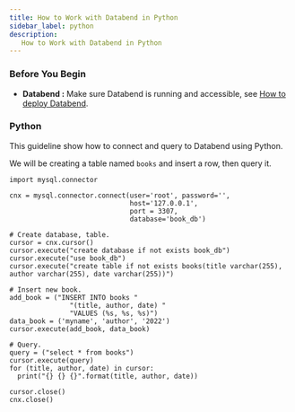 ```yaml
---
title: How to Work with Databend in Python
sidebar_label: python
description:
   How to Work with Databend in Python
---
```


### Before You Begin

* **Databend :** Make sure Databend is running and accessible, see [How to deploy Databend](/doc/category/deploy).

### Python

This guideline show how to connect and query to Databend using Python.

We will be creating a table named `books` and insert a row, then query it.

```text
import mysql.connector

cnx = mysql.connector.connect(user='root', password='',
                              host='127.0.0.1',
							  port = 3307,
                              database='book_db')

# Create database, table.
cursor = cnx.cursor()
cursor.execute("create database if not exists book_db")
cursor.execute("use book_db")
cursor.execute("create table if not exists books(title varchar(255), author varchar(255), date varchar(255))")

# Insert new book. 
add_book = ("INSERT INTO books "
               "(title, author, date) "
               "VALUES (%s, %s, %s)")
data_book = ('myname', 'author', '2022')
cursor.execute(add_book, data_book)

# Query.
query = ("select * from books")
cursor.execute(query)
for (title, author, date) in cursor:
  print("{} {} {}".format(title, author, date))

cursor.close()
cnx.close()
```
